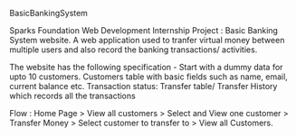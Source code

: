 BasicBankingSystem

Sparks Foundation Web Development Internship Project : Basic Banking System website. A web application used to tranfer virtual money between multiple users and also record the banking transactions/ activities.


The website has the following specification -
Start with a dummy data for upto 10 customers. Customers table with basic fields such as name, email, current balance etc. Transaction status: Transfer table/ Transfer History which records all the transactions


Flow : Home Page > View all customers > Select and View one customer > Transfer Money > Select customer to transfer to > View all Customers.
